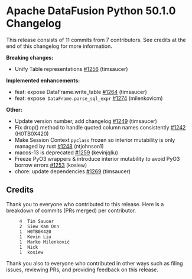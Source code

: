 <!--
Licensed to the Apache Software Foundation (ASF) under one
or more contributor license agreements.  See the NOTICE file
distributed with this work for additional information
regarding copyright ownership.  The ASF licenses this file
to you under the Apache License, Version 2.0 (the
"License"); you may not use this file except in compliance
with the License.  You may obtain a copy of the License at

  http://www.apache.org/licenses/LICENSE-2.0

Unless required by applicable law or agreed to in writing,
software distributed under the License is distributed on an
"AS IS" BASIS, WITHOUT WARRANTIES OR CONDITIONS OF ANY
KIND, either express or implied.  See the License for the
specific language governing permissions and limitations
under the License.
-->

# Apache DataFusion Python 50.1.0 Changelog

This release consists of 11 commits from 7 contributors. See credits at the end of this changelog for more information.

**Breaking changes:**

- Unify Table representations [#1256](https://github.com/apache/datafusion-python/pull/1256) (timsaucer)

**Implemented enhancements:**

- feat: expose DataFrame.write_table [#1264](https://github.com/apache/datafusion-python/pull/1264) (timsaucer)
- feat: expose` DataFrame.parse_sql_expr` [#1274](https://github.com/apache/datafusion-python/pull/1274) (milenkovicm)

**Other:**

- Update version number, add changelog [#1249](https://github.com/apache/datafusion-python/pull/1249) (timsaucer)
- Fix drop() method to handle quoted column names consistently [#1242](https://github.com/apache/datafusion-python/pull/1242) (H0TB0X420)
- Make Session Context `pyclass` frozen so interior mutability is only managed by rust [#1248](https://github.com/apache/datafusion-python/pull/1248) (ntjohnson1)
- macos-13 is deprecated [#1259](https://github.com/apache/datafusion-python/pull/1259) (kevinjqliu)
- Freeze PyO3 wrappers & introduce interior mutability to avoid PyO3 borrow errors [#1253](https://github.com/apache/datafusion-python/pull/1253) (kosiew)
- chore: update dependencies [#1269](https://github.com/apache/datafusion-python/pull/1269) (timsaucer)

## Credits

Thank you to everyone who contributed to this release. Here is a breakdown of commits (PRs merged) per contributor.

```
     4	Tim Saucer
     2	Siew Kam Onn
     1	H0TB0X420
     1	Kevin Liu
     1	Marko Milenković
     1	Nick
     1	kosiew
```

Thank you also to everyone who contributed in other ways such as filing issues, reviewing PRs, and providing feedback on this release.

